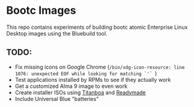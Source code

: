 # Bootc Images

This repo contains experiments of building bootc atomic Enterprise Linux Desktop images using the
Bluebuild tool.

## TODO:

- Fix missing icons on Google Chrome (``/bin/xdg-icon-resource: line 1076: unexpected EOF while looking for matching `'` ``)
- Test applications installed by RPMs to see if they actually work
- Get a customized Alma 9 image to even work
- Create installer ISOs using [Titanboa](https://github.com/ublue-os/titanboa) and [Readymade](https://github.com/FyraLabs/readymade)
- Include Universal Blue "batteries"
